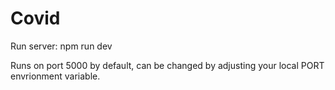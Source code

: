 # Covid

Run server: npm run dev

Runs on port 5000 by default, can be changed by adjusting your local PORT envrionment variable.
